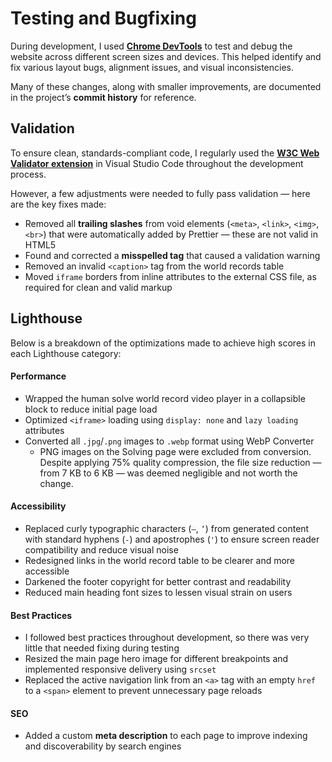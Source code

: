 # Testing and Bugfixing

During development, I used **[Chrome DevTools](https://developer.chrome.com/docs/devtools)** to test and debug the website across different screen sizes and devices. This helped identify and fix various layout bugs, alignment issues, and visual inconsistencies.

Many of these changes, along with smaller improvements, are documented in the project’s **commit history** for reference.


## Validation

To ensure clean, standards-compliant code, I regularly used the **[W3C Web Validator extension](https://marketplace.visualstudio.com/items?itemName=CelianRiboulet.webvalidator)** in Visual Studio Code throughout the development process.

However, a few adjustments were needed to fully pass validation — here are the key fixes made:
- Removed all **trailing slashes** from void elements (`<meta>`, `<link>`, `<img>`, `<br>`) that were automatically added by Prettier — these are not valid in HTML5
- Found and corrected a **misspelled tag** that caused a validation warning
- Removed an invalid `<caption>` tag from the world records table
- Moved `iframe` borders from inline attributes to the external CSS file, as required for clean and valid markup


## Lighthouse

Below is a breakdown of the optimizations made to achieve high scores in each Lighthouse category:

#### Performance
- Wrapped the human solve world record video player in a collapsible block to reduce initial page load
- Optimized `<iframe>` loading using `display: none` and `lazy loading` attributes
- Converted all `.jpg`/`.png` images to `.webp` format using WebP Converter
  - PNG images on the Solving page were excluded from conversion. Despite applying 75% quality compression, the file size reduction — from 7 KB to 6 KB — was deemed negligible and not worth the change.

#### Accessibility
- Replaced curly typographic characters (`–`, `’`) from generated content with standard hyphens (`-`) and apostrophes (`'`) to ensure screen reader compatibility and reduce visual noise
- Redesigned links in the world record table to be clearer and more accessible
- Darkened the footer copyright
for better contrast and readability
- Reduced main heading font sizes to lessen visual strain on users

#### Best Practices
- I followed best practices throughout development, so there was very little that needed fixing during testing
- Resized the main page hero image for different breakpoints and implemented responsive delivery using `srcset`
- Replaced the active navigation link from an `<a>` tag with an empty `href` to a `<span>` element to prevent unnecessary page reloads

#### SEO
- Added a custom **meta description** to each page to improve indexing and discoverability by search engines